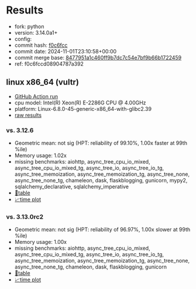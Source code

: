 # Results

- fork: python
- version: 3.14.0a1+
- config: 
- commit hash: [f0c6fcc](https://github.com/python/cpython/commit/f0c6fcc)
- commit date: 2024-11-01T23:10:58+00:00
- commit merge base: [8477951a1c460ff9b7dc7c54e7bf9b66b1722459](https://github.com/python/cpython/commit/8477951a1c460ff9b7dc7c54e7bf9b66b1722459)
- ref: f0c6fccd08904787a392

## linux x86_64 (vultr)

- [GitHub Action run](https://github.com/facebookexperimental/free-threading-benchmarking/actions/runs/11638214316)
- cpu model: Intel(R) Xeon(R) E-2286G CPU @ 4.00GHz
- platform: Linux-6.8.0-45-generic-x86_64-with-glibc2.39
- [raw results](bm-20241101-vultr-x86_64-python-f0c6fccd08904787a392-3.14.0a1%2B-f0c6fcc.json)

### vs. 3.12.6

- Geometric mean: not sig (HPT: reliability of 99.10%, 1.00x faster at 99th %ile)
- Memory usage: 1.02x
- missing benchmarks: aiohttp, async_tree_cpu_io_mixed, async_tree_cpu_io_mixed_tg, async_tree_io, async_tree_io_tg, async_tree_memoization, async_tree_memoization_tg, async_tree_none, async_tree_none_tg, chameleon, dask, flaskblogging, gunicorn, mypy2, sqlalchemy_declarative, sqlalchemy_imperative
- [📄table](bm-20241101-vultr-x86_64-python-f0c6fccd08904787a392-3.14.0a1%2B-f0c6fcc-vs-3.12.6.md)
- [📈time plot](bm-20241101-vultr-x86_64-python-f0c6fccd08904787a392-3.14.0a1%2B-f0c6fcc-vs-3.12.6.svg)

### vs. 3.13.0rc2

- Geometric mean: not sig (HPT: reliability of 96.97%, 1.00x slower at 99th %ile)
- Memory usage: 1.00x
- missing benchmarks: aiohttp, async_tree_cpu_io_mixed, async_tree_cpu_io_mixed_tg, async_tree_io, async_tree_io_tg, async_tree_memoization, async_tree_memoization_tg, async_tree_none, async_tree_none_tg, chameleon, dask, flaskblogging, gunicorn
- [📄table](bm-20241101-vultr-x86_64-python-f0c6fccd08904787a392-3.14.0a1%2B-f0c6fcc-vs-3.13.0rc2.md)
- [📈time plot](bm-20241101-vultr-x86_64-python-f0c6fccd08904787a392-3.14.0a1%2B-f0c6fcc-vs-3.13.0rc2.svg)


